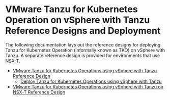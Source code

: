 # VMware Tanzu for Kubernetes Operation on vSphere with Tanzu Reference Designs and Deployment

The following documentation lays out the reference designs for deploying Tanzu for Kubernetes Operation (informally known as TKO) on vSphere with Tanzu. A separate reference design is provided for environments that use NSX-T. 

- [VMware Tanzu for Kubernetes Operations using vSphere with Tanzu Reference Design](./reference-designs/tko-on-vsphere-with-tanzu.md)
    - [Deploy Tanzu for Kubernetes Operations using vSphere with Tanzu](./deployment-guides/tko-on-vsphere-with-tanzu.md)
- [VMware Tanzu for Kubernetes Operations using vSphere with Tanzu on NSX-T Reference Design](./reference-designs/tko-on-vsphere-with-tanzu-nsxt.md)